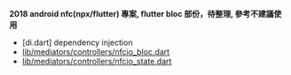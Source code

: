 
__2018 android nfc(npx/flutter) 專案, flutter bloc 部份，待整理, 參考不建議使用__

- [di.dart] dependency injection
- [lib/mediators/controllers/nfcio_bloc.dart](lib/mediators/controllers/nfcio_bloc.dart)
- [lib/mediators/controllers/nfcio_state.dart](lib/mediators/controllers/nfcio_state.dart)



